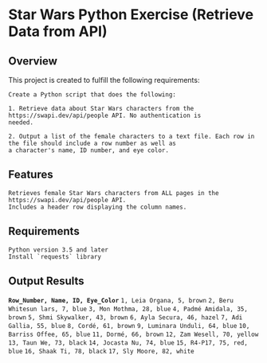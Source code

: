 # Star Wars Python Exercise (Retrieve Data from API)

## Overview 

This project is created to fulfill the following requirements:

    Create a Python script that does the following:

    1. Retrieve data about Star Wars characters from the https://swapi.dev/api/people API. No authentication is
    needed.

    2. Output a list of the female characters to a text file. Each row in the file should include a row number as well as
    a character's name, ID number, and eye color.


## Features 

    Retrieves female Star Wars characters from ALL pages in the https://swapi.dev/api/people API.
    Includes a header row displaying the column names.

## Requirements

    Python version 3.5 and later
    Install `requests` library


## Output Results

**`Row_Number, Name, ID, Eye_Color`**
`1, Leia Organa, 5, brown`
`2, Beru Whitesun lars, 7, blue`
`3, Mon Mothma, 28, blue`
`4, Padmé Amidala, 35, brown`
`5, Shmi Skywalker, 43, brown`
`6, Ayla Secura, 46, hazel`
`7, Adi Gallia, 55, blue`
`8, Cordé, 61, brown`
`9, Luminara Unduli, 64, blue`
`10, Barriss Offee, 65, blue`
`11, Dormé, 66, brown`
`12, Zam Wesell, 70, yellow`
`13, Taun We, 73, black`
`14, Jocasta Nu, 74, blue`
`15, R4-P17, 75, red, blue`
`16, Shaak Ti, 78, black`
`17, Sly Moore, 82, white`